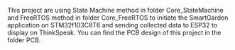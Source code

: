 This project are using State Machine method in folder Core_StateMachine and FreeRTOS method in folder Core_FreeRTOS to initiate the SmartGarden application on STM32f103C8T6 and sending collected data to ESP32 to display on ThinkSpeak. 
You can find the PCB design of this project in the folder PCB.
